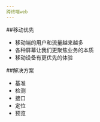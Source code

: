 ```yaml
---
跨终端web
---
```


##移动优先
- 移动端的用户和流量越来越多
- 各种屏幕让我们更聚焦业务的本质
- 移动设备有更优先的体验


##解决方案
- 基准
- 检测
- 接口
- 定位
- 预览
